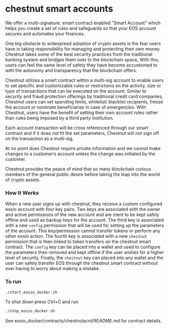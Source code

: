 # chestnut smart accounts

We offer a multi-signature, smart contract enabled "Smart Account" which helps you create a set of rules and safeguards so that your EOS account secures and automates your finances.

One big obstacle to widespread adoption of crypto assets is the fear users have in taking responsibility for managing and protecting their own money. Chestnut takes some of the best security practices from the traditional banking system and bridges them over to the blockchain space, With this, users can feel the same level of safety they have become accustomed to with the autonomy and transparency that the blockchain offers.

Chestnut utilizes a smart contract within a multi-sig account to enable users to set specific and customizable rules or restrictions on the activity, size or type of transactions that can be executed on the account.  Similar to security and fraud protection offerings by traditional credit card companies, Chestnut users can set spending limits, whitelist/ blacklist recipients, freeze the account or nominate beneficiaries in case of emergencies. With Chestnut, users have the benefit of setting their own account rules rather than rules being imposed by a third party institution.

Each account transaction will be cross referenced through our smart contract and if it does not fit the set parameters, Chestnut will not sign off on the transaction as a multi-sig.

At no point does Chestnut require private information and we cannot make changes to a customer’s account unless the change was initiated by the customer.

Chestnut provides the peace of mind that so many blockchain curious members of the general public desire before taking the leap into the world of crypto assets.

### How It Works

When a new user signs up with chestnut, they receive a custom configured eosio account with four key pairs.  Two keys are associated with the owner and active permissions of the
new account and are ment to be kept safely offline and used as backup keys for the account.  The third key is associated with a new `config` permission that will be used for
setting up the parameters of the account.  This key/permission cannot transfer tokens or perform any other eosio action.  The fourth key is associated with a new `chestnut`
permission that is then linked to token transfers on the chestnut smart contract.  The `config` key can be placed into a wallet and used to configure the parameters then removed
and kept offline if the user wishes for a higher level of security.  Finally, the `chestnut` key can placed into any wallet and the user can safely transfer EOS through the chestnut
smart contract without ever having to worry about making a mistake.


### To run
```bash
./start_eosio_docker.sh
```

To shut down press Ctrl+C and run

```bash
./stop_eosio_docker.sh
```


See eosio_docker/contracts/chestnutacnt/README.md for contract details.
